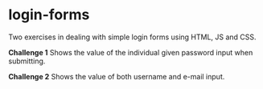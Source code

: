 # login-forms
 
Two exercises in dealing with simple login forms using HTML, JS and CSS.


**Challenge 1** 
Shows the value of the individual given password input when submitting.

**Challenge 2** 
Shows the value of both username and e-mail input.
